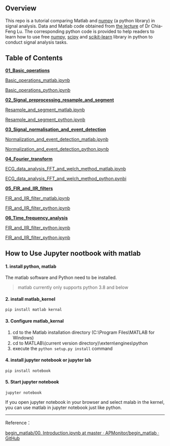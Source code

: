## Overview

This repo is a tutorial comparing Matlab and [numpy](https://numpy.org/) (a python library)  in signal analysis.  Data and Matlab code obtained from [the lecture](http://cflu.lab.nycu.edu.tw/) of Dr Chia-Feng Lu. The corresponding python code is provided to help readers to learn how to use free  [numpy](https://numpy.org/), [scipy](https://docs.scipy.org/doc/scipy/index.html) and [scikit-learn](https://scikit-learn.org/) library in python to conduct signal analysis tasks. 

## Table of Contents

**[01_Basic_operations](https://github.com/zht007/matlab_vs_numpy/tree/main/01_Basic_operations)**

[Basic_operations_matlab.ipynb](https://github.com/zht007/matlab_vs_numpy/blob/main/01_Basic_operations/Basic_operations_matlab.ipynb)

[Basic_operations_python.ipynb](https://github.com/zht007/matlab_vs_numpy/blob/main/01_Basic_operations/Basic_operations_python.ipynb)

[**02_Signal_preprocessing_resample_and_segment**](https://github.com/zht007/matlab_vs_numpy/tree/main/02_Signal_preprocessing_resample_and_segment)

[Resample_and_segment_matlab.ipynb](https://github.com/zht007/matlab_vs_numpy/blob/main/02_Signal_preprocessing_resample_and_segment/Resample_and_segment_matlab.ipynb)

[Resample_and_segment_python.ipynb](https://github.com/zht007/matlab_vs_numpy/blob/main/02_Signal_preprocessing_resample_and_segment/Resample_and_segment_python.ipynb)

**[03_Signal_normalisation_and_event_detection](https://github.com/zht007/matlab_vs_numpy/tree/main/03_Signal_normalisation_and_event_detection)**

[Normalization_and_event_detection_matlab.ipynb](https://github.com/zht007/matlab_vs_numpy/blob/main/03_Signal_normalisation_and_event_detection/Normalization_and_event_detection_matlab.ipynb)

[Normalization_and_event_detection_python.ipynb](https://github.com/zht007/matlab_vs_numpy/blob/main/03_Signal_normalisation_and_event_detection/Normalization_and_event_detection_python.ipynb)

**[04_Fourier_transform](https://github.com/zht007/matlab_vs_numpy/tree/main/04_Fourier_transform)**

[ECG_data_analysis_FFT_and_welch_method_matlab.ipynb](https://github.com/zht007/matlab_vs_numpy/blob/main/04_Fourier_transform/ECG_data_analysis_FFT_and_welch_method_matlab.ipynb)

[ECG_data_analysis_FFT_and_welch_method_python.pynbi](https://github.com/zht007/matlab_vs_numpy/blob/main/04_Fourier_transform/ECG_data_analysis_FFT_and_welch_method_python.ipynb)

**[05_FIR_and_IIR_filters](https://github.com/zht007/matlab_vs_numpy/tree/main/05_FIR_and_IIR_filters)**

[FIR_and_IIR_filter_matlab.ipynb](https://github.com/zht007/matlab_vs_numpy/blob/main/05_FIR_and_IIR_filters/FIR_and_IIR_filter_matlab.ipynb)

[FIR_and_IIR_filter_python.ipynb](https://github.com/zht007/matlab_vs_numpy/blob/main/05_FIR_and_IIR_filters/FIR_and_IIR_filter_python.ipynb)

**[06_Time_frequency_analysis](https://github.com/zht007/matlab_vs_numpy/tree/main/06_Time_frequency_analysis)**

[FIR_and_IIR_filter_python.ipynb](https://github.com/zht007/matlab_vs_numpy/blob/main/05_FIR_and_IIR_filters/FIR_and_IIR_filter_python.ipynb)

[FIR_and_IIR_filter_python.ipynb](https://github.com/zht007/matlab_vs_numpy/blob/main/05_FIR_and_IIR_filters/FIR_and_IIR_filter_python.ipynb)

##  How to Use Jupyter nootbook with matlab 

#### 1. install python, matlab

The matlab software and Python need to be installed.

> matlab currently only supports python 3.8 and below

#### 2. install matlab_kernel

```
pip install matlab kernal
```

#### 3. Configure matlab_kernal

1. cd to the Matlab installation directory (C:\Program Files\MATLAB for Windows)
2. cd to MATLAB\\(current version directory)\extern\engines\python
3. execute the `python setup.py install` command

#### 4. install jupyter notebook or jupyter lab

```
pip install notebook
```

#### 5. Start jupyter notebook

```
jupyter notebook
```

If you open jupyter notebook in your browser and select malab in the kernel, you can use matlab in jupyter notebook just like python.

----

Reference：

[begin_matlab/00. Introduction.ipynb at master · APMonitor/begin_matlab · GitHub](https://github.com/APMonitor/begin_matlab/blob/master/matlab/00.%20Introduction.ipynb)
